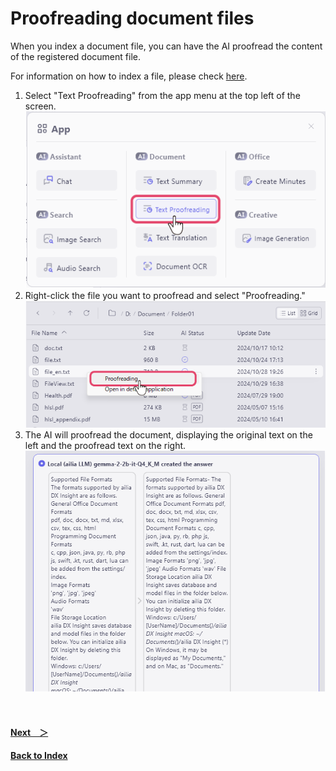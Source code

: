 # Proofreading document files
When you index a document file, you can have the AI proofread the content of the registered document file. 
<br>

For information on how to index a file, please check [here](IndexRegister.md).

1. Select "Text Proofreading" from the app menu at the top left of the screen.<br>
![Proofread_01.png](img/Proofread_01.png)<br>
2. Right-click the file you want to proofread and select "Proofreading." <br>
![Proofread_02.png](img/Proofread_02.png)<br>
3. The AI will proofread the document, displaying the original text on the left and the proofread text on the right.<br>
![Proofread_03.png](img/Proofread_03.png)<br>

<br>

#### [Next&emsp;＞](SearchImage.md)
#### [Back to Index](UseAI.md)